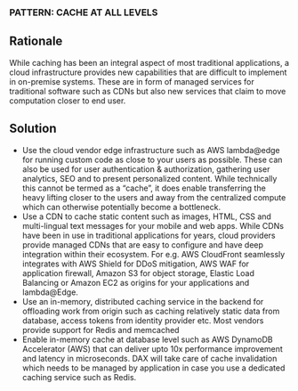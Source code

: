 ### PATTERN: CACHE AT ALL LEVELS ###

## Rationale
While caching has been an integral aspect of most traditional applications, a cloud infrastructure provides new capabilities that are difficult to implement in on-premise systems. These are in form of managed services for traditional software such as CDNs but also new services that claim to move computation closer to end user. 

## Solution
*	Use the cloud vendor edge infrastructure such as AWS lambda@edge for running custom code as close to your users as possible. These can also be used for user authentication & authorization, gathering user analytics, SEO and to present personalized content. While technically this cannot be termed as a “cache”, it does enable transferring the heavy lifting closer to the users and away from the centralized compute which can otherwise potentially become a bottleneck.
*	Use a CDN to cache static content such as images, HTML, CSS and multi-lingual text messages for your mobile and web apps. While CDNs have been in use in traditional applications for years, cloud providers provide managed CDNs that are easy to configure and have deep integration within their ecosystem. For e.g. AWS CloudFront seamlessly integrates with AWS Shield for DDoS mitigation, AWS WAF for application firewall, Amazon S3 for object storage, Elastic Load Balancing or Amazon EC2 as origins for your applications and lambda@Edge. 
*	Use an in-memory, distributed caching service in the backend for offloading work from origin such as caching relatively static data from database, access tokens from identity provider etc. Most vendors provide support for Redis and memcached
*	Enable in-memory cache at database level such as AWS DynamoDB Accelerator (AWS) that can deliver upto 10x performance improvement and latency in microseconds. DAX will take care of cache invalidation which needs to be managed by application in case you use a dedicated caching service such as Redis.

